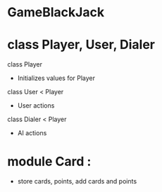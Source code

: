 # GameBlackJack

# class Player, User, Dialer
class Player 
* Initializes values for Player

class User < Player 
 * User actions
 
class Dialer < Player 
 * AI actions

# module Card : 
* store cards, points, add cards and points 